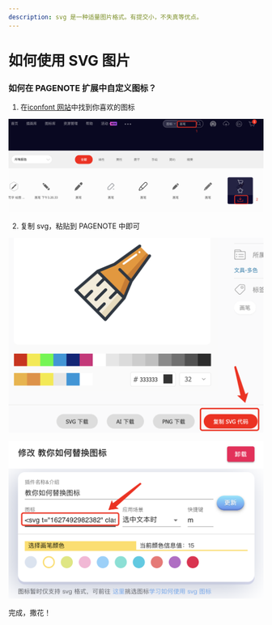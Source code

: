 ```yaml
---
description: svg 是一种适量图片格式。有提交小，不失真等优点。
---
```


# 如何使用 SVG 图片

### 如何在 PAGENOTE 扩展中自定义图标？

1. 在[iconfont 网站](https://www.iconfont.cn/search/index?searchType=icon&q=%E7%94%BB%E7%AC%94&page=1&fromCollection=-1&fills=&tag=)中找到你喜欢的图标

![](../.gitbook/assets/image%20%2838%29.png)

2. 复制 svg，粘贴到 PAGENOTE 中即可

![](../.gitbook/assets/image%20%2839%29.png)

![](../.gitbook/assets/image%20%2837%29.png)

完成，撒花！


